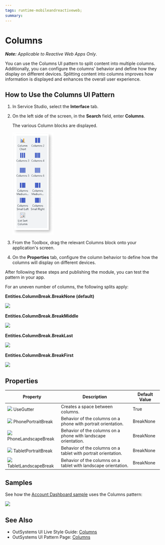 ```yaml
---
tags: runtime-mobileandreactiveweb;  
summary: 
---
```


# Columns 

**_Note:_**  _Applicable to Reactive Web Apps Only_.

You can use the Columns UI pattern to split content into multiple columns. Additionally, you can configure the columns' behavior and define how they display on different devices. Splitting content into columns improves how information is displayed and enhances the overall user experience.

<!---You can split the columns as follows:

![](images/Column_Gutter.png)

![](images/Column_columns.png)--->

## How to Use the Columns UI Pattern

1. In Service Studio, select the **Interface** tab.

1. On the left side of the screen, in the **Search** field, enter **Columns**. 
    
    The various Column blocks are displayed. 

     ![](<images/columns-image-1.png>)

1. From the Toolbox, drag the relevant Columns block onto your application's screen. 

1. On the **Properties** tab, configure the column behavior to define how the columns will display on different devices.

After following these steps and publishing the module, you can test the pattern in your app.

For an uneven number of columns, the following splits apply:

**Entities.ColumnBreak.BreakNone (default)**

![](images/Column_break_none.png)  

**Entities.ColumnBreak.BreakMiddle**

![](images/Column_break_middle.png)

**Entities.ColumnBreak.BreakLast**

![](images/Column_break_last.png)

**Entities.ColumnBreak.BreakFirst**

![](images/Column_break_first.png)

## Properties

**Property** |  **Description** |  **Default Value**  
---|---|---  
![](images/input.png) UseGutter  |  Creates a space between columns.  | True  
![](images/input.png) PhonePortraitBreak  |  Behavior of the columns on a phone with portrait orientation.  |  BreakNone  
![](images/input.png) PhoneLandscapeBreak  |  Behavior of the columns on a phone with landscape orientation.  |  BreakNone  
![](images/input.png) TabletPortraitBreak  |  Behavior of the columns on a tablet with portrait orientation.  |  BreakNone  
![](images/input.png) TabletLandscapeBreak  |  Behavior of the columns on a tablet with landscape orientation.  |  BreakNone  
  
## Samples

See how the [Account Dashboard sample](https://silkui.outsystems.com/Samples_Mobile.aspx#Mobile_Details-Samples_AccountDashboard) uses the Columns pattern:

![](images/Sample_Account_Dashboard.png)

## See Also

* OutSystems UI Live Style Guide: [Columns](https://outsystemsui.outsystems.com/WebStyleGuidePreview/Columns6.aspx)
* OutSystems UI Pattern Page: [Columns](https://outsystemsui.outsystems.com/OutSystemsUIWebsite/PatternDetail?PatternId=25)

